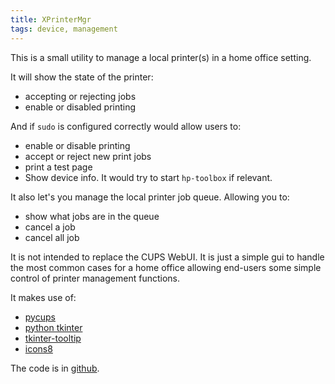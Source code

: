 ```yaml
---
title: XPrinterMgr
tags: device, management
---
```

This is a small utility to manage a local printer(s) in
a home office setting.

It will show the state of the printer:

- accepting or rejecting jobs
- enable or disabled printing

And if `sudo` is configured correctly would allow users to:

- enable or disable printing
- accept or reject new print jobs
- print a test page
- Show device info.  It would try to start `hp-toolbox` if relevant.

It also let's you manage the local printer job queue.  Allowing you to:

- show what jobs are in the queue
- cancel a job
- cancel all job

It is not intended to replace the CUPS WebUI.  It is just a simple
gui to handle the most common cases for a home office allowing
end-users some simple control of printer management functions.

It makes use of:

- [pycups][pycups]
- [python tkinter][tkinter]
- [tkinter-tooltip][tooltip]
- [icons8][icons8]

The code is in [github](https://github.com/alejandroliu/0ink.net/tree/master/snippets/2023/xprtmgr).

  [tooltip]: https://github.com/gnikit/tkinter-tooltip
  [tkinter]: https://docs.python.org/3/library/tkinter.html
  [pycups]: https://github.com/OpenPrinting/pycups
  [icons8]: https://icons8.com/


